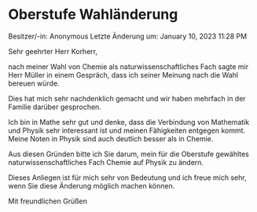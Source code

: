 # Oberstufe Wahländerung

Besitzer/-in: Anonymous
Letzte Änderung um: January 10, 2023 11:28 PM

Sehr geehrter Herr Korherr,

nach meiner Wahl von Chemie als naturwissenschaftliches Fach sagte mir Herr Müller in einem Gespräch, dass ich seiner Meinung nach die Wahl bereuen würde.

Dies hat mich sehr nachdenklich gemacht und wir haben mehrfach in der Familie darüber gesprochen.

Ich bin in Mathe sehr gut und denke, dass die Verbindung von Mathematik und Physik sehr interessant ist und meinen Fähigkeiten entgegen kommt. Meine Noten in Physik sind auch deutlich besser als in Chemie.

Aus diesen Gründen bitte ich Sie darum, mein für die Oberstufe gewähltes naturwissenschaftliches Fach Chemie auf Physik zu ändern.

Dieses Anliegen ist für mich sehr von Bedeutung und ich freue mich sehr, wenn Sie diese Änderung möglich machen können.

Mit freundlichen Grüßen